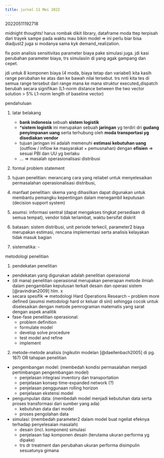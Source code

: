```yaml
---
title: jurnal 11 Mei 2022
...
```

20220511192718

midnight thoughts!
harus rombak dikit library, dataframe moda ttep terpisah dari trayek sampe pada waktu mau bikin model => ini perlu biar bisa diadjust2 juga si modanya sama kyk demand_realization.

fix poin analisis sensitivitas parameter biaya pake simulasi juga. jdi kasi perubahan parameter biaya, trs simulasiin di yang agak gampang dan cepet.

jdi untuk 8 komponen biaya (4 moda, biaya tetap dan variabel) kita kasih range perubahan ke atas dan ke bawah nilai tersebut. trs nnti kita tes di semua range tersebut dari range mana ke mana struktur executed_dispatch berubah secara signifikan (L1-norm distance between the two vector solution > 5% L1-norm length of baseline vector)

pendahuluan

1. latar belakang
    - **bank indonesia** sebuah **sistem logistik**
    - ***sistem logistik** ini merupakan sebuah **jaringan** yg terdiri dri **gudang penyimpanan uang** serta terhubung oleh **moda transportasi yg disediakan vendor**
    - tujuan jaringan ini adalah memenuhi **estimasi kebutuhan uang** (outflow / inflow ke masyarakat + pemusnahan) dengan **efisien** => sesuai PBI dan UU yg berlaku
    - ... => masalah operasionalisasi distribusi

2. formal problem statement

3. tujuan penelitian: merancang cara yang reliabel untuk menyelesaikan permasalahan operasionalisasi distribusi,

4. manfaat penelitian: skema yang dihasilkan dapat digunakan untuk membantu pemangku kepentingan dalam menegambil keputusan (decision support system)

5. asumsi: informasi sentral (dapat mengakses tingkat persediaan di semua tempat), vendor tidak terlambat, waktu bersifat diskrit

6. batasan: sistem distribusi, unit periode terkecil, parameter2 biaya merupakan estimasi, rencana implementasi serta analisis kelayakan tidak masuk bagian

7. sistematika: -

metodologi penelitian

1. pendekatan penelitian

- pendekatan yang digunakan adalah penelitian operasional
- (di mana) penelitian operasional merupakan penerapan metode ilmiah dalam pengambilan keputusan terkait desain dan operasi sistem [@ravindran2009] hlm. x
- secara spesifik => metodologi Hard Operations Research – problem more defined (asumsi metodologi hard or keluar di sini) sehingga cocok untuk diselesaikan dengan metode pemrograman matematis yang sarat dengan aspek analitik
- fase-fase penelitian operasional:
  - problem definition
  - formulate model
  - develop solve procedure
  - test model and refine
  - implement

2. metode-metode analisis (ngikutin modelan [@daellenbach2005] di pg. 167) OR tahapan penelitian

- pengembangan model: (membedah kondisi permasalahan menjadi pertimbangan pengembangan model)
  - penjelasan integrasi inventory dan transportation
  - penjelasan konsep time-expanded network (?)
  - penjelasan penggunaan rolling horizon
  - penjelasan ekstensi model
- pengumpulan data: (membedah model menjadi kebutuhan data serta proses transformasi dari sumber yang ada)
  - kebutuhan data dari model
  - proses pengolahan data
- simulasi: (membedah parameter2 dalam model buat ngeliat efeknya terhadap penyelesaian masalah)
  - desain (incl. komponen) simulasi
  - penjelasan tiap komponen desain (terutama ukuran performa yg dipake)
  - trs dr treatment dan perubahan ukuran performa disimpulin sesuatunya gimana
